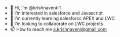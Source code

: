 - 👋 Hi, I’m @krishnaveni-1
- 👀 I’m interested in salesforce and Javascript
- 🌱 I’m currently learning salesforcc APEX and LWC
- 💞️ I’m looking to collaborate on LWC projects
- 📫 How to reach me a.krishnaveni@gmail.com
